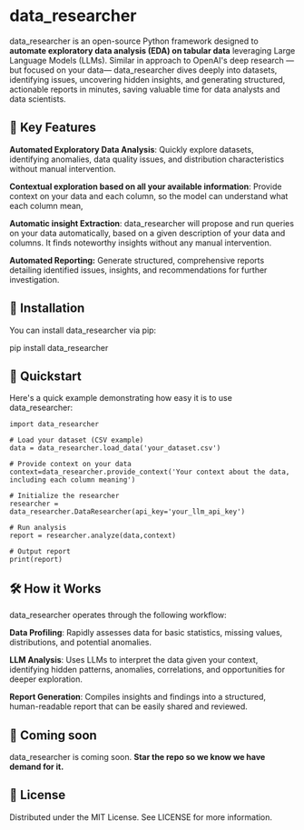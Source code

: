 # data_researcher

data_researcher is an open-source Python framework designed to **automate exploratory data analysis (EDA) on tabular data** leveraging Large Language Models (LLMs). Similar in approach to OpenAI's deep research —but focused on your data— data_researcher dives deeply into datasets, identifying issues, uncovering hidden insights, and generating structured, actionable reports in minutes, saving valuable time for data analysts and data scientists.

## 🚀 Key Features

**Automated Exploratory Data Analysis**: Quickly explore datasets, identifying anomalies, data quality issues, and distribution characteristics without manual intervention.

**Contextual exploration based on all your available information**: Provide context on your data and each column, so the model can understand what each column mean,

**Automatic insight Extraction**: data_researcher will propose and run queries on your data automatically, based on a given description of your data and columns. It finds noteworthy insights without any manual intervention.

**Automated Reporting:** Generate structured, comprehensive reports detailing identified issues, insights, and recommendations for further investigation.

## 📌 Installation

You can install data_researcher via pip:

pip install data_researcher

## 📖 Quickstart

Here's a quick example demonstrating how easy it is to use data_researcher:

```
import data_researcher

# Load your dataset (CSV example)
data = data_researcher.load_data('your_dataset.csv')

# Provide context on your data
context=data_researcher.provide_context('Your context about the data, including each column meaning')

# Initialize the researcher
researcher = data_researcher.DataResearcher(api_key='your_llm_api_key')

# Run analysis
report = researcher.analyze(data,context)

# Output report
print(report)
```

## 🛠️ How it Works

data_researcher operates through the following workflow:

**Data Profiling**: Rapidly assesses data for basic statistics, missing values, distributions, and potential anomalies.

**LLM Analysis**: Uses LLMs to interpret the data given your context, identifying hidden patterns, anomalies, correlations, and opportunities for deeper exploration.

**Report Generation**: Compiles insights and findings into a structured, human-readable report that can be easily shared and reviewed.

## 🤝 Coming soon

data_researcher is coming soon. **Star the repo so we know we have demand for it.**

## 📄 License

Distributed under the MIT License. See LICENSE for more information.

